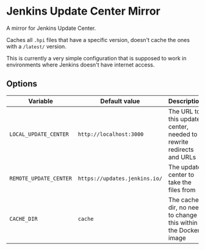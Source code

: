 # Jenkins Update Center Mirror

A mirror for Jenkins Update Center.

Caches all `.hpi` files that have a specific version, doesn't cache the ones with a `/latest/` version.

This is currently a very simple configuration that is supposed to work in environments where Jenkins doesn't have internet access.

## Options

| Variable               | Default value                 | Description                                                         |
| ---------------------- | ----------------------------- | ------------------------------------------------------------------- |
| `LOCAL_UPDATE_CENTER`  | `http://localhost:3000`       | The URL to this update center, needed to rewrite redirects and URLs |
| `REMOTE_UPDATE_CENTER` | `https://updates.jenkins.io/` | The update center to take the files from                            |
| `CACHE_DIR`            | `cache`                       | The cache dir, no need to change this within the Docker image       |
